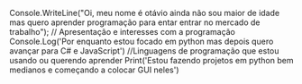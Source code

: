 Console.WriteLine("Oi, meu nome é otávio ainda não sou maior de idade mas quero aprender programação para entar entrar no mercado de trabalho"); // Apresentação e interesses com a programação
Console.Log('Por enquanto estou focado em python mas depois quero avançar para C# e JavaScript') //Linguagens de programação que estou usando ou querendo aprender
Print('Estou fazendo projetos em python bem medianos e começando a colocar GUI neles')

